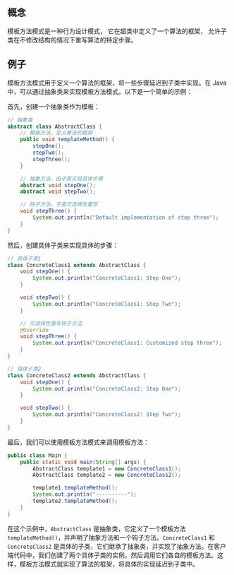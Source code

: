 ## 概念
模板方法模式是一种行为设计模式， 它在超类中定义了一个算法的框架， 允许子类在不修改结构的情况下重写算法的特定步骤。

## 例子
模板方法模式用于定义一个算法的框架，将一些步骤延迟到子类中实现。在 Java 中，可以通过抽象类来实现模板方法模式。以下是一个简单的示例：

首先，创建一个抽象类作为模板：

```java
// 抽象类
abstract class AbstractClass {
    // 模板方法，定义算法的框架
    public void templateMethod() {
        stepOne();
        stepTwo();
        stepThree();
    }

    // 抽象方法，由子类实现具体步骤
    abstract void stepOne();
    abstract void stepTwo();

    // 钩子方法，子类可选择性重写
    void stepThree() {
        System.out.println("Default implementation of step three");
    }
}
```

然后，创建具体子类来实现具体的步骤：

```java
// 具体子类1
class ConcreteClass1 extends AbstractClass {
    void stepOne() {
        System.out.println("ConcreteClass1: Step One");
    }

    void stepTwo() {
        System.out.println("ConcreteClass1: Step Two");
    }

    // 可选择性重写钩子方法
    @Override
    void stepThree() {
        System.out.println("ConcreteClass1: Customized step three");
    }
}

// 具体子类2
class ConcreteClass2 extends AbstractClass {
    void stepOne() {
        System.out.println("ConcreteClass2: Step One");
    }

    void stepTwo() {
        System.out.println("ConcreteClass2: Step Two");
    }
}
```

最后，我们可以使用模板方法模式来调用模板方法：

```java
public class Main {
    public static void main(String[] args) {
        AbstractClass template1 = new ConcreteClass1();
        AbstractClass template2 = new ConcreteClass2();

        template1.templateMethod();
        System.out.println("----------");
        template2.templateMethod();
    }
}
```

在这个示例中，`AbstractClass` 是抽象类，它定义了一个模板方法 `templateMethod()`，并声明了抽象方法和一个钩子方法。`ConcreteClass1` 和 `ConcreteClass2` 是具体的子类，它们继承了抽象类，并实现了抽象方法。在客户端代码中，我们创建了两个具体子类的实例，然后调用它们各自的模板方法。这样，模板方法模式就实现了算法的框架，将具体的实现延迟到子类中。